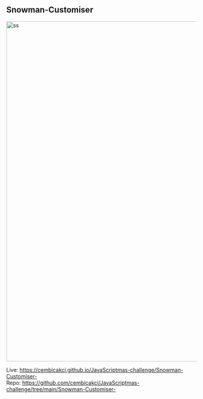 
## Snowman-Customiser

<img width="900" alt="ss" src="https://user-images.githubusercontent.com/73403359/153267859-a906f01f-7a94-429a-94b9-0256dafa19ba.png">

Live: https://cembicakci.github.io/JavaScriptmas-challenge/Snowman-Customiser- <br>
Repo: https://github.com/cembicakci/JavaScriptmas-challenge/tree/main/Snowman-Customiser-
